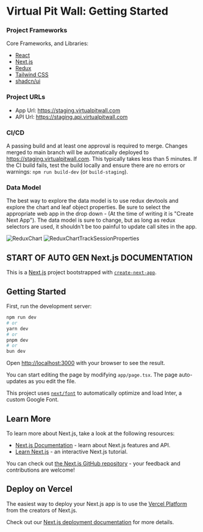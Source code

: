 # Virtual Pit Wall: Getting Started
### Project Frameworks
Core Frameworks, and Libraries:
* [React](https://react.dev/)
* [Next.js](https://nextjs.org/)
* [Redux](https://react-redux.js.org/)
* [Tailwind CSS](https://tailwindcss.com/)
* [shadcn/ui](https://ui.shadcn.com/)

### Project URLs
* App Url: https://staging.virtualpitwall.com
* API Url: https://staging.api.virtualpitwall.com

### CI/CD
A passing build and at least one approval is required to merge. Changes merged to main branch will be automatically deployed to https://staging.virtualpitwall.com. This typically takes less than 5 minutes. If the CI build fails, test the build locally and ensure there are no errors or warnings: `npm run build-dev` (or `build-staging`).

### Data Model
The best way to explore the data model is to use redux devtools and explore the chart and leaf object properties. Be sure to select the appropriate web app in the drop down - (At the time of writing it is "Create Next App"). The data model is sure to change, but as long as redux selectors are used, it shouldn't be too painful to update call sites in the app.

![ReduxChart](https://github.com/kart7990/virtualpitwall/assets/15096469/2efaa7f0-82bc-4b62-9e96-41612bba2d07)
![ReduxChartTrackSessionProperties](https://github.com/kart7990/virtualpitwall/assets/15096469/717aab3b-d256-4c3b-9351-aa7df44b387a)

## START OF AUTO GEN Next.js DOCUMENTATION
This is a [Next.js](https://nextjs.org/) project bootstrapped with [`create-next-app`](https://github.com/vercel/next.js/tree/canary/packages/create-next-app).

## Getting Started

First, run the development server:

```bash
npm run dev
# or
yarn dev
# or
pnpm dev
# or
bun dev
```

Open [http://localhost:3000](http://localhost:3000) with your browser to see the result.

You can start editing the page by modifying `app/page.tsx`. The page auto-updates as you edit the file.

This project uses [`next/font`](https://nextjs.org/docs/basic-features/font-optimization) to automatically optimize and load Inter, a custom Google Font.

## Learn More

To learn more about Next.js, take a look at the following resources:

- [Next.js Documentation](https://nextjs.org/docs) - learn about Next.js features and API.
- [Learn Next.js](https://nextjs.org/learn) - an interactive Next.js tutorial.

You can check out [the Next.js GitHub repository](https://github.com/vercel/next.js/) - your feedback and contributions are welcome!

## Deploy on Vercel

The easiest way to deploy your Next.js app is to use the [Vercel Platform](https://vercel.com/new?utm_medium=default-template&filter=next.js&utm_source=create-next-app&utm_campaign=create-next-app-readme) from the creators of Next.js.

Check out our [Next.js deployment documentation](https://nextjs.org/docs/deployment) for more details.
